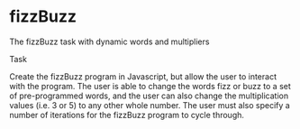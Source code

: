 # fizzBuzz
The fizzBuzz task with dynamic words and multipliers

Task

Create the fizzBuzz program in Javascript, but allow the user to interact with the program. The user is able to change the words fizz or buzz to a set of pre-programmed words, and the user can also change the multiplication values (i.e. 3 or 5) to any other whole number. The user must also specify a number of iterations for the fizzBuzz program to cycle through.
